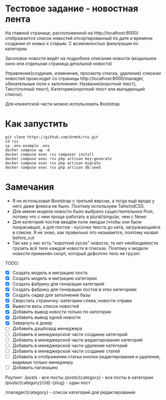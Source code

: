 # Тестовое задание - новостная лента

На главной странице, расположенной на http://localhost:8000/ отображается список новостей отсортированный по дате и времени создания от новых к старым. С возможностью фильтрации по категории.

Заголовок новости ведёт на подробное описание новости (модальное окно или отдельная страница детальной новости)

Управление(создание, изменение, просмотр списка, удаление) списком новостей происходит со страницы http://localhost:8000/manager, обязательные поля к заполнению: Название(короткий текст), Текст(полный текст), Категория(короткий текст или выпадающий список).

Для клиентской части можно использовать Bootstrap

# Как запустить

```
git clone https://github.com/drmnk/rss.git
cd rss
cp .env.example .env
docker compose up -d
docker compose exec rss composer install
docker compose exec rss php artisan key:generate
docker compose exec rss php artisan migrate
docker compose exec rss php artisan db:seed
```

# Замечания

-   Я не использовал Bootstrap с третьей версии, а тогда ещё вроде у него даже флекса не было. Поэтому используем TailwindCSS.
-   Для имени модели новости было выбрано существительное Post, потому что с ним проще работать в plural/singular, чем с News
-   Для категорий постов введём поле эмодзи (чтобы они были покрасивше), а для постов - кусочек текста до ката, загружающийся в списке. Я не знаю, как правильно это называется, поэтому назвал before_cut
-   Так как у нас есть "короткий кусок" новости, то нет необходимости грузить всё тело каждой новости в списках. Поэтому к модели новости применён скоуп, который дефолтно тело не грузит.

TODO:

-   [x] Создать модель и миграцию поста
-   [x] Создать модель и миграцию категории
-   [x] Создать фабрику для генерации категорий
-   [x] Создать фабрику для генерации постов в этих категориях
-   [x] Создать сидер для заполнения базы
-   [x] Сверстать страничку: категории слева, новости справа
-   [x] Вывести весь список новостей
-   [x] Добавить вывод новости только по категории
-   [x] Добавить вывод одной новости
-   [x] Завернуть в докер
-   [ ] Добавить дэшбоард менеджера
-   [ ] Добавить в менеджерской части создание категорий
-   [ ] Добавить в менеджерской части редактирование категорий
-   [ ] Добавить в менеджерской части удаление категорий
-   [ ] Добавить в менеджерской части создание статей
-   [ ] Добавить в отображении статьи кнопки редактирования и удаления, видимые только менеджеру
-   [ ] Добавить пагинацию

Роутинг:
/posts - все посты
/posts/{category} - все посты в категории
/posts/{category}/{id}-{slug} - один пост

/manager/{category} - список категорий для редактирования
